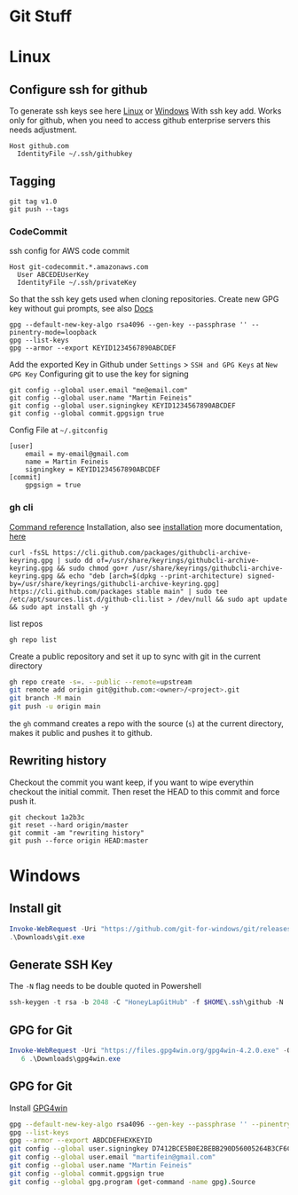 # Git Stuff
# Linux
## Configure ssh for github
To generate ssh keys see here [Linux](../Linux/Linux.md##setup-ssh-key-connectivity) or [Windows]()
With ssh key add. Works only for github, when you need to access github enterprise servers this needs adjustment.
```
Host github.com
  IdentityFile ~/.ssh/githubkey
```
## Tagging
```
git tag v1.0
git push --tags
```
### CodeCommit
ssh config for AWS code commit
```
Host git-codecommit.*.amazonaws.com
  User ABCEDEUserKey
  IdentityFile ~/.ssh/privateKey
```
So that the ssh key gets used when cloning repositories.
Create new GPG key without gui prompts, see also [Docs](https://docs.github.com/en/authentication/managing-commit-signature-verification/telling-git-about-your-signing-key)
```
gpg --default-new-key-algo rsa4096 --gen-key --passphrase '' --pinentry-mode=loopback
gpg --list-keys
gpg --armor --export KEYID1234567890ABCDEF
```
Add the exported Key in Github under `Settings` > `SSH and GPG Keys` at `New GPG Key` 
Configuring git to use the key for signing
```
git config --global user.email "me@email.com"
git config --global user.name "Martin Feineis"
git config --global user.signingkey KEYID1234567890ABCDEF
git config --global commit.gpgsign true
```
Config File at `~/.gitconfig`
```
[user]
	email = my-email@gmail.com
	name = Martin Feineis
	signingkey = KEYID1234567890ABCDEF
[commit]
	gpgsign = true
```
### gh cli
[Command reference](https://cli.github.com/manual/gh)
Installation, also see [installation](https://github.com/cli/cli#linux--bsd)
more documentation, [here](https://cli.github.com/)
```
curl -fsSL https://cli.github.com/packages/githubcli-archive-keyring.gpg | sudo dd of=/usr/share/keyrings/githubcli-archive-keyring.gpg && sudo chmod go+r /usr/share/keyrings/githubcli-archive-keyring.gpg && echo "deb [arch=$(dpkg --print-architecture) signed-by=/usr/share/keyrings/githubcli-archive-keyring.gpg] https://cli.github.com/packages stable main" | sudo tee /etc/apt/sources.list.d/github-cli.list > /dev/null && sudo apt update && sudo apt install gh -y
```
list repos
```
gh repo list
```
Create a public repository and set it up to sync with git in the current directory
```bash
gh repo create -s=. --public --remote=upstream
git remote add origin git@github.com:<owner>/<project>.git
git branch -M main
git push -u origin main
```
the `gh` command creates a repo with the source (`s`) at the current directory, makes it public and pushes it to github.
## Rewriting history
Checkout the commit you want keep, if you want to wipe everythin checkout the
initial commit. Then reset the HEAD to this commit and force push it. 
```
git checkout 1a2b3c
git reset --hard origin/master
git commit -am "rewriting history"
git push --force origin HEAD:master
```
# Windows
## Install git
```powershell
Invoke-WebRequest -Uri "https://github.com/git-for-windows/git/releases/download/v2.43.0.windows.1/Git-2.43.0-64-bit.exe" -OutFile "~\Downloads\git.exe"
.\Downloads\git.exe
```
## Generate SSH Key 
The `-N` flag needs to be double quoted in Powershell
```powershell
ssh-keygen -t rsa -b 2048 -C "HoneyLapGitHub" -f $HOME\.ssh\github -N '""'
```
## GPG for Git
```powershell
Invoke-WebRequest -Uri "https://files.gpg4win.org/gpg4win-4.2.0.exe" -OutFile "~\Downloads\gpg4win.exe"
   6 .\Downloads\gpg4win.exe
```
## GPG for Git
Install [GPG4win](https://www.gnupg.org/download/)
```sh
gpg --default-new-key-algo rsa4096 --gen-key --passphrase '' --pinentry-mode=loopback
gpg --list-keys
gpg --armor --export ABDCDEFHEXKEYID
git config --global user.signingkey D7412BCE5B0E2BEBB290D56005264B3CF6CE5B45
git config --global user.email "martifein@gmail.com"
git config --global user.name "Martin Feineis"
git config --global commit.gpgsign true
git config --global gpg.program (get-command -name gpg).Source
```
